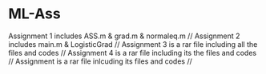# ML-Ass
Assignment 1 includes ASS.m & grad.m & normaleq.m //
Assignment 2 includes main.m & LogisticGrad //
Assignment 3 is a rar file including all the files and codes //
Assignment 4 is a rar file including its the files and codes //
Assignment  is a rar file inlcuding its files and codes //
